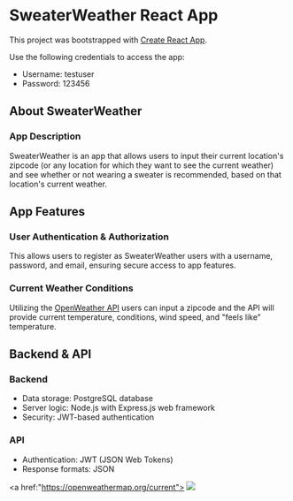# SweaterWeather React App

This project was bootstrapped with [Create React App](https://github.com/facebook/create-react-app).

Use the following credentials to access the app:

- Username: testuser
- Password: 123456

## About SweaterWeather

### App Description
SweaterWeather is an app that allows users to input their current location's zipcode (or any location for which they want to see the current weather) and see whether or not wearing a sweater is recommended, based on that location's current weather.

## App Features

### User Authentication & Authorization
This allows users to register as SweaterWeather users with a username, password, and email, ensuring secure access to app features.

### Current Weather Conditions
Utilizing the [OpenWeather API](https://openweathermap.org/current) users can input a zipcode and the API will provide current temperature, conditions, wind speed, and "feels like" temperature.

## Backend & API

### Backend
- Data storage: PostgreSQL database
- Server logic: Node.js with Express.js web framework
- Security: JWT-based authentication

### API
- Authentication: JWT (JSON Web Tokens)
- Response formats: JSON

<a href:"https://openweathermap.org/current">
<img src="https://assets.zabbix.com/img/brands/openweather.jpg" />
</a>


